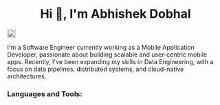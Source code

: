<h1 align="center">Hi 👋, I'm Abhishek Dobhal</h1>
<div align='left'>
  <a href='https://www.linkedin.com/dobhalabhi'>
    <img height=20px src='https://img.shields.io/badge/LinkedIn-0077B5?style=for-the-badge&logo=linkedin&logoColor=white'>
  </a>
</div>
<p align="left">I'm a Software Engineer currently working as a Mobile Application Developer, passionate about building scalable and user-centric mobile apps. Recently, I've been expanding my skills in Data Engineering, with a focus on data pipelines, distributed systems, and cloud-native architectures.</h3>
<h3 align="left">Languages and Tools:</h3>
